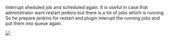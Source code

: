 Interrupt sheduled job and scheduled again. It is useful in case that
administrator want restart jenkins but there is a lot of jobs which is
running. So he prepare jenkins for restart and plugin interupt the
running jobs and put them into queue again.

![](docs/images/backup.png)
